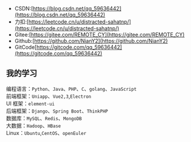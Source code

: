 * CSDN:[https://blog.csdn.net/qq_59636442](https://blog.csdn.net/qq_59636442)
* 力扣:[https://leetcode.cn/u/distracted-sahatnp/](https://leetcode.cn/u/distracted-sahatnp/)
* Gitee:[https://gitee.com/REMOTE_CY](https://gitee.com/REMOTE_CY)
* Github:[https://github.com/NianY2](https://github.com/NianY2)
* GitCode[https://gitcode.com/qq_59636442](https://gitcode.com/qq_59636442)

## 我的学习
编程语言：`Python`、`Java`、`PHP`、`C`、`golang`、`JavaScript`  
前端框架：`Uniapp`、`Vue2,3`,`Electron`  
UI 框架：`element-ui`  
后端框架：`Django`、`Spring Boot`、`ThinkPHP`  
数据库：`MySQL`、`Redis`、`MongoDB`  
大数据：`Hadoop`、`HBase`  
Linux：`Ubuntu`,`CentOS`、`openEuler`  